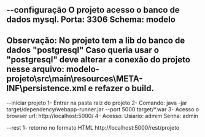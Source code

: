 --configuração
O projeto acesso o banco de dados mysql.
Porta: 3306
Schema: modelo
--
Observação: No projeto tem a lib do banco de dados "postgresql"
Caso queria usar o "postgresql" deve alterar a conexão do projeto nesse arquivo: modelo-projeto\src\main\resources\META-INF\persistence.xml
e refazer o build.
--

--iniciar projeto
1- Entrar na pasta raiz do projeto
2- Comando:
java -jar target/dependency/webapp-runner.jar --port 5000 target/*.war
3- Acesso o browser url: http://localhost:5000/
4- Acesso:
Usiario: admim
Senha: admin

--rest
1- retorno no formato HTML
http://localhost:5000/rest/projeto


